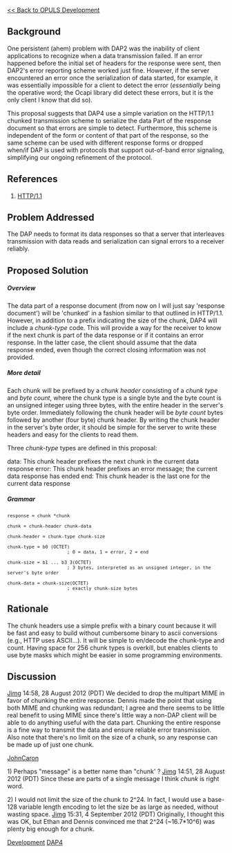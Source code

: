 [\<\< Back to OPULS Development](OPULS_Development "wikilink")

## Background

One persistent (ahem) problem with DAP2 was the inability of client
applications to recognize when a data transmission failed. If an error
happened before the initial set of headers for the response were sent,
then DAP2's error reporting scheme worked just fine. However, if the
server encountered an error once the serialization of data started, for
example, it was essentially impossible for a client to detect the error
(*essentially* being the operative word; the Ocapi library did detect
these errors, but it is the only client I know that did so).

This proposal suggests that DAP4 use a simple variation on the HTTP/1.1
chunked transmission scheme to serialize the data Part of the response
document so that errors are simple to detect. Furthermore, this scheme
is independent of the form or content of that part of the response, so
the same scheme can be used with different response forms or dropped
when/if DAP is used with protocols that support out-of-band error
signaling, simplifying our ongoing refinement of the protocol.

## References

1.  [HTTP/1.1](http://www.w3.org/Protocols/rfc2616/rfc2616.html)

## Problem Addressed

The DAP needs to format its data responses so that a server that
interleaves transmission with data reads and serialization can signal
errors to a receiver reliably.

## Proposed Solution

##### Overview

The data part of a response document (from now on I will just say
'response document') will be 'chunked' in a fashion similar to that
outlined in HTTP/1.1. However, in addition to a prefix indicating the
size of the chunk, DAP4 will include a *chunk-type* code. This will
provide a way for the receiver to know if the next chunk is part of the
data response or if it contains an error response. In the latter case,
the client should assume that the data response ended, even though the
correct closing information was not provided.

##### More detail

Each chunk will be prefixed by a *chunk header* consisting of a *chunk
type* and *byte count*, where the chunk type is a single byte and the
byte count is an unsigned integer using three bytes, with the entire
header in the server's byte order. Immediately following the chunk
header will be *byte count* bytes followed by another (four byte) chunk
header. By writing the chunk header in the server's byte order, it
should be simple for the server to write these headers and easy for the
clients to read them.

Three *chunk-type* types are defined in this proposal:

data: This chunk header prefixes the next chunk in the current data response
error: This chunk header prefixes an error message; the current data response has ended
end: This chunk header is the last one for the current data response

##### Grammar

<font size="2">

    response = chunk *chunk

    chunk = chunk-header chunk-data

    chunk-header = chunk-type chunk-size

    chunk-type = b0 (OCTET)
                          ; 0 = data, 1 = error, 2 = end

    chunk-size = b1 ... b3 3(OCTET)
                          ; 3 bytes, interpreted as an unsigned integer, in the server's byte order

    chunk-data = chunk-size(OCTET)
                          ; exactly chunk-size bytes

</font>

## Rationale

The chunk headers use a simple prefix with a binary count because it
will be fast and easy to build without cumbersome binary to ascii
conversions (e.g., HTTP uses ASCII...). It will be simple to en/decode
the chunk-type and count. Having space for 256 chunk types is overkill,
but enables clients to use byte masks which might be easier in some
programming environments.

## Discussion

[Jimg](User:Jimg "wikilink") 14:58, 28 August 2012 (PDT) We decided to
drop the multipart MIME in favor of chunking the entire response. Dennis
made the point that using both MIME and chunking was redundant; I agree
and there seems to be little real benefit to using MIME since there's
little way a non-DAP client will be able to do anything useful with the
data part. Chunking the entire response is a fine way to transmit the
data and ensure reliable error transmission. Also note that there's no
limit on the size of a chunk, so any response can be made up of just one
chunk.

[JohnCaron](User:JohnCaron "wikilink")

1\) Perhaps "message" is a better name than "chunk' ?
[Jimg](User:Jimg "wikilink") 14:51, 28 August 2012 (PDT) Since these are
parts of a single message I think *chunk* is right word.

2\) I would not limit the size of the chunk to 2^24. In fact, I would
use a base-128 variable length encoding to let the size be as large as
needed, without wasting space. [Jimg](User:Jimg "wikilink") 15:31, 4
September 2012 (PDT) Originally, I thought this was OK, but Ethan and
Dennis convinced me that 2^24 (~16.7\*10^6) was plenty big enough for a
chunk.

[Development](Category:Development "wikilink")
[DAP4](Category:DAP4 "wikilink")